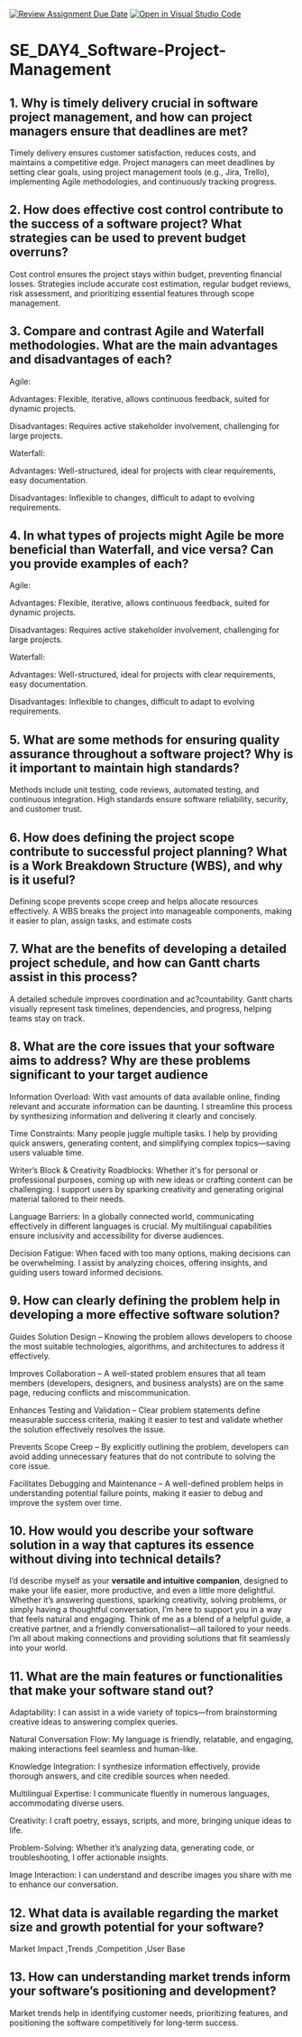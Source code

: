 [![Review Assignment Due Date](https://classroom.github.com/assets/deadline-readme-button-22041afd0340ce965d47ae6ef1cefeee28c7c493a6346c4f15d667ab976d596c.svg)](https://classroom.github.com/a/9pw6JKcu)
[![Open in Visual Studio Code](https://classroom.github.com/assets/open-in-vscode-2e0aaae1b6195c2367325f4f02e2d04e9abb55f0b24a779b69b11b9e10269abc.svg)](https://classroom.github.com/online_ide?assignment_repo_id=18536215&assignment_repo_type=AssignmentRepo)
# SE_DAY4_Software-Project-Management
## 1. Why is timely delivery crucial in software project management, and how can project managers ensure that deadlines are met?
Timely delivery ensures customer satisfaction, reduces costs, and maintains a competitive edge. Project managers can meet deadlines by setting clear goals, using project management tools (e.g., Jira, Trello), implementing Agile methodologies, and continuously tracking progress.
## 2. How does effective cost control contribute to the success of a software project? What strategies can be used to prevent budget overruns?
Cost control ensures the project stays within budget, preventing financial losses. Strategies include accurate cost estimation, regular budget reviews, risk assessment, and prioritizing essential features through scope management.
## 3. Compare and contrast Agile and Waterfall methodologies. What are the main advantages and disadvantages of each?
Agile:

Advantages: Flexible, iterative, allows continuous feedback, suited for dynamic projects.

Disadvantages: Requires active stakeholder involvement, challenging for large projects.

Waterfall:

Advantages: Well-structured, ideal for projects with clear requirements, easy documentation.

Disadvantages: Inflexible to changes, difficult to adapt to evolving requirements.
## 4. In what types of projects might Agile be more beneficial than Waterfall, and vice versa? Can you provide examples of each?
Agile:

Advantages: Flexible, iterative, allows continuous feedback, suited for dynamic projects.

Disadvantages: Requires active stakeholder involvement, challenging for large projects.

Waterfall:

Advantages: Well-structured, ideal for projects with clear requirements, easy documentation.

Disadvantages: Inflexible to changes, difficult to adapt to evolving requirements.
## 5. What are some methods for ensuring quality assurance throughout a software project? Why is it important to maintain high standards?
Methods include unit testing, code reviews, automated testing, and continuous integration. High standards ensure software reliability, security, and customer trust.
## 6. How does defining the project scope contribute to successful project planning? What is a Work Breakdown Structure (WBS), and why is it useful?
Defining scope prevents scope creep and helps allocate resources effectively. A WBS breaks the project into manageable components, making it easier to plan, assign tasks, and estimate costs
## 7. What are the benefits of developing a detailed project schedule, and how can Gantt charts assist in this process?
A detailed schedule improves coordination and ac?countability. Gantt charts visually represent task timelines, dependencies, and progress, helping teams stay on track.
## 8. What are the core issues that your software aims to address? Why are these problems significant to your target audience
Information Overload: With vast amounts of data available online, finding relevant and accurate information can be daunting. I streamline this process by synthesizing information and delivering it clearly and concisely.

Time Constraints: Many people juggle multiple tasks. I help by providing quick answers, generating content, and simplifying complex topics—saving users valuable time.

Writer’s Block & Creativity Roadblocks: Whether it's for personal or professional purposes, coming up with new ideas or crafting content can be challenging. I support users by sparking creativity and generating original material tailored to their needs.

Language Barriers: In a globally connected world, communicating effectively in different languages is crucial. My multilingual capabilities ensure inclusivity and accessibility for diverse audiences.

Decision Fatigue: When faced with too many options, making decisions can be overwhelming. I assist by analyzing choices, offering insights, and guiding users toward informed decisions.
## 9. How can clearly defining the problem help in developing a more effective software solution?
Guides Solution Design – Knowing the problem allows developers to choose the most suitable technologies, algorithms, and architectures to address it effectively.

Improves Collaboration – A well-stated problem ensures that all team members (developers, designers, and business analysts) are on the same page, reducing conflicts and miscommunication.

Enhances Testing and Validation – Clear problem statements define measurable success criteria, making it easier to test and validate whether the solution effectively resolves the issue.

Prevents Scope Creep – By explicitly outlining the problem, developers can avoid adding unnecessary features that do not contribute to solving the core issue.

Facilitates Debugging and Maintenance – A well-defined problem helps in understanding potential failure points, making it easier to debug and improve the system over time.
## 10. How would you describe your software solution in a way that captures its essence without diving into technical details?
I’d describe myself as your **versatile and intuitive companion**, designed to make your life easier, more productive, and even a little more delightful. Whether it’s answering questions, sparking creativity, solving problems, or simply having a thoughtful conversation, I’m here to support you in a way that feels natural and engaging. Think of me as a blend of a helpful guide, a creative partner, and a friendly conversationalist—all tailored to your needs. I’m all about making connections and providing solutions that fit seamlessly into your world.
## 11. What are the main features or functionalities that make your software stand out?
Adaptability: I can assist in a wide variety of topics—from brainstorming creative ideas to answering complex queries.

Natural Conversation Flow: My language is friendly, relatable, and engaging, making interactions feel seamless and human-like.

Knowledge Integration: I synthesize information effectively, provide thorough answers, and cite credible sources when needed.

Multilingual Expertise: I communicate fluently in numerous languages, accommodating diverse users.

Creativity: I craft poetry, essays, scripts, and more, bringing unique ideas to life.

Problem-Solving: Whether it’s analyzing data, generating code, or troubleshooting, I offer actionable insights.

Image Interaction: I can understand and describe images you share with me to enhance our conversation.

## 12. What data is available regarding the market size and growth potential for your software?
Market Impact ,Trends ,Competition ,User Base
## 13. How can understanding market trends inform your software’s positioning and development?
Market trends help in identifying customer needs, prioritizing features, and positioning the software competitively for long-term success.
